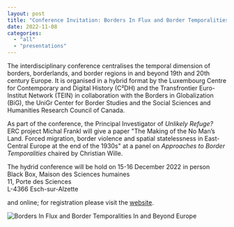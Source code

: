 ```yaml
---
layout: post
title: "Conference Invitation: Borders In Flux and Border Temporalities In and Beyond Europe"
date: 2022-11-08
categories: 
  - "all"
  - "presentations"
---
```


The interdisciplinary conference centralises the temporal dimension of borders, borderlands, and border regions in and beyond 19th and 20th century Europe. It is organised in a hybrid format by the Luxembourg Centre for Contemporary and Digital History (C²DH) and the Transfrontier Euro-Institut Network (TEIN) in collaboration with the Borders in Globalization (BiG), the UniGr Center for Border Studies and the Social Sciences and Humanities Research Council of Canada.

As part of the conference, the Principal Investigator of _Unlikely Refuge?_ ERC project Michal Frankl will give a paper "The Making of the No Man’s Land. Forced migration, border violence and spatial statelessness in East-Central Europe at the end of the 1930s" at a panel on _Approaches to Border Temporalities_ chaired by Christian Wille.

The hydrid conference will be hold on 15-16 December 2022 in person  
Black Box, Maison des Sciences humaines  
11, Porte des Sciences  
L-4366 Esch-sur-Alzette

and online; for registration please visit the [website](https://www.c2dh.uni.lu/events/borders-flux-and-border-temporalities-and-beyond-europe).

![Borders In Flux and Border Temporalities In and Beyond Europe](../../../../assets/images/border_conf_eventposter_web.png)

